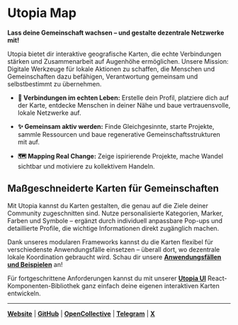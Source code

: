 # Utopia Map


**Lass deine Gemeinschaft wachsen – und gestalte dezentrale Netzwerke mit!**

Utopia bietet dir interaktive geografische Karten, die echte Verbindungen stärken und Zusammenarbeit auf Augenhöhe ermöglichen. Unsere Mission: Digitale Werkzeuge für lokale Aktionen zu schaffen, die Menschen und Gemeinschaften dazu befähigen, Verantwortung gemeinsam und selbstbestimmt zu übernehmen.

* **🤝 Verbindungen im echten Leben:** Erstelle dein Profil, platziere dich auf der Karte, entdecke Menschen in deiner Nähe und baue vertrauensvolle, lokale Netzwerke auf.

* **✨ Gemeinsam aktiv werden:** Finde Gleichgesinnte, starte Projekte, sammle Ressourcen und baue regenerative Gemeinschaftsstrukturen mit auf.

* **🗺️ Mapping Real Change:** Zeige ispirierende Projekte, mache Wandel sichtbar und motiviere zu kollektivem Handeln.

## Maßgeschneiderte Karten für Gemeinschaften

Mit Utopia kannst du Karten gestalten, die genau auf die Ziele deiner Community zugeschnitten sind. Nutze personalisierte Kategorien, Marker, Farben und Symbole – ergänzt durch individuell anpassbare Pop-ups und detaillierte Profile, die wichtige Informationen direkt zugänglich machen.

Dank unseres modularen Frameworks kannst du die Karten flexibel für verschiedenste Anwendungsfälle einsetzen – überall dort, wo dezentrale lokale Koordination gebraucht wird. Schau dir unsere [**Anwendungsfällen und Beispielen**](https://hack.utopia-lab.org/s/jUu-Bps6_) an!

Für fortgeschrittene Anforderungen kannst du mit unserer [**Utopia UI**](https://github.com/utopia-os/utopia-ui) React-Komponenten-Bibliothek ganz einfach deine eigenen interaktiven Karten entwickeln.

---

[**Website**](https://utopia-map.org) | [**GitHub**](https://github.com/utopia-os) | [**OpenCollective**](https://opencollective.com/utopia-project) | [**Telegram**](https://t.me/UtopiaMap)  | [**X**](https://x.com/UtopiaMapGame)